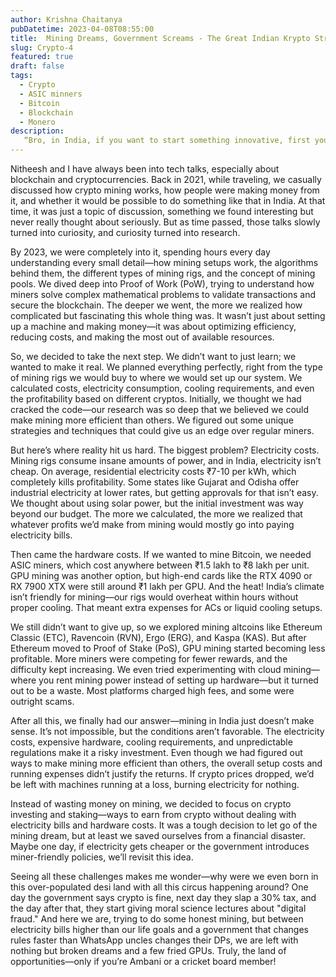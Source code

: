 ```yaml
---
author: Krishna Chaitanya
pubDatetime: 2023-04-08T08:55:00
title:  Mining Dreams, Government Screams - The Great Indian Krypto Struggle 😆
slug: Crypto-4
featured: true
draft: false
tags:
  - Crypto
  - ASIC minners
  - Bitcoin
  - Blockchain
  - Monero
description:
   “Bro, in India, if you want to start something innovative, first you need to mine through government rules before mining crypto. By the time you figure out the legal stuff, either the law changes, or some babu finds a new way to tax you. It’s like playing a game where the rules keep updating, but your character is still stuck at level 1.” 
---
```

Nitheesh and I have always been into tech talks, especially about blockchain and cryptocurrencies. Back in 2021, while traveling, we casually discussed how crypto mining works, how people were making money from it, and whether it would be possible to do something like that in India. At that time, it was just a topic of discussion, something we found interesting but never really thought about seriously. But as time passed, those talks slowly turned into curiosity, and curiosity turned into research.

By 2023, we were completely into it, spending hours every day understanding every small detail—how mining setups work, the algorithms behind them, the different types of mining rigs, and the concept of mining pools. We dived deep into Proof of Work (PoW), trying to understand how miners solve complex mathematical problems to validate transactions and secure the blockchain. The deeper we went, the more we realized how complicated but fascinating this whole thing was. It wasn’t just about setting up a machine and making money—it was about optimizing efficiency, reducing costs, and making the most out of available resources.

So, we decided to take the next step. We didn’t want to just learn; we wanted to make it real. We planned everything perfectly, right from the type of mining rigs we would buy to where we would set up our system. We calculated costs, electricity consumption, cooling requirements, and even the profitability based on different cryptos. Initially, we thought we had cracked the code—our research was so deep that we believed we could make mining more efficient than others. We figured out some unique strategies and techniques that could give us an edge over regular miners.

But here’s where reality hit us hard. The biggest problem? Electricity costs. Mining rigs consume insane amounts of power, and in India, electricity isn’t cheap. On average, residential electricity costs ₹7-10 per kWh, which completely kills profitability. Some states like Gujarat and Odisha offer industrial electricity at lower rates, but getting approvals for that isn’t easy. We thought about using solar power, but the initial investment was way beyond our budget. The more we calculated, the more we realized that whatever profits we’d make from mining would mostly go into paying electricity bills.

Then came the hardware costs. If we wanted to mine Bitcoin, we needed ASIC miners, which cost anywhere between ₹1.5 lakh to ₹8 lakh per unit. GPU mining was another option, but high-end cards like the RTX 4090 or RX 7900 XTX were still around ₹1 lakh per GPU. And the heat! India’s climate isn’t friendly for mining—our rigs would overheat within hours without proper cooling. That meant extra expenses for ACs or liquid cooling setups.

We still didn’t want to give up, so we explored mining altcoins like Ethereum Classic (ETC), Ravencoin (RVN), Ergo (ERG), and Kaspa (KAS). But after Ethereum moved to Proof of Stake (PoS), GPU mining started becoming less profitable. More miners were competing for fewer rewards, and the difficulty kept increasing. We even tried experimenting with cloud mining—where you rent mining power instead of setting up hardware—but it turned out to be a waste. Most platforms charged high fees, and some were outright scams.

After all this, we finally had our answer—mining in India just doesn’t make sense. It’s not impossible, but the conditions aren’t favorable. The electricity costs, expensive hardware, cooling requirements, and unpredictable regulations make it a risky investment. Even though we had figured out ways to make mining more efficient than others, the overall setup costs and running expenses didn’t justify the returns. If crypto prices dropped, we’d be left with machines running at a loss, burning electricity for nothing.

Instead of wasting money on mining, we decided to focus on crypto investing and staking—ways to earn from crypto without dealing with electricity bills and hardware costs. It was a tough decision to let go of the mining dream, but at least we saved ourselves from a financial disaster. Maybe one day, if electricity gets cheaper or the government introduces miner-friendly policies, we’ll revisit this idea.

Seeing all these challenges makes me wonder—why were we even born in this over-populated desi land with all this circus happening around? One day the government says crypto is fine, next day they slap a 30% tax, and the day after that, they start giving moral science lectures about "digital fraud." And here we are, trying to do some honest mining, but between electricity bills higher than our life goals and a government that changes rules faster than WhatsApp uncles changes their DPs, we are left with nothing but broken dreams and a few fried GPUs. Truly, the land of opportunities—only if you’re Ambani or a cricket board member!
